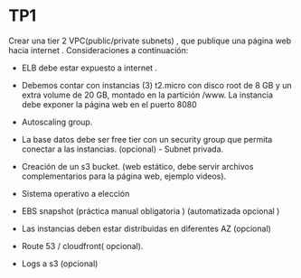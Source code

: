 # TP1


Crear una tier 2 VPC(public/private subnets) , que publique una página web hacia internet .  Consideraciones a continuación:

* ELB debe estar expuesto a internet .

* Debemos contar con instancias (3)  t2.micro con disco root de 8 GB y un extra volume de 20 GB, montado en la partición /www. La instancia debe exponer la página web en el puerto 8080

* Autoscaling group.

* La base datos debe ser free tier con un security group que permita conectar a las instancias.  (opcional) - Subnet privada.

* Creación de un s3 bucket.   (web estático, debe servir archivos complementarios para la página web, ejemplo videos).

* Sistema operativo a elección

* EBS snapshot (práctica manual obligatoria ) (automatizada opcional )

* Las instancias deben estar distribuidas en diferentes AZ (opcional)

* Route 53 / cloudfront( opcional).

* Logs a s3 (opcional)
